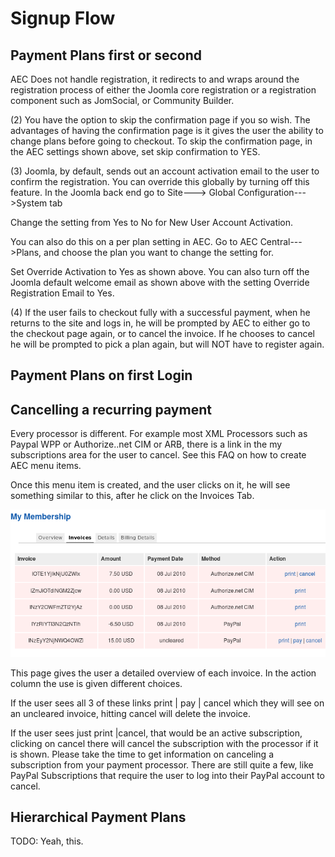 # Signup Flow

## Payment Plans first or second

AEC Does not handle registration, it redirects to and wraps around the registration process of either the Joomla core registration or a registration component such as JomSocial, or Community Builder.

(2) You have the option to skip the confirmation page if you so wish.  The advantages of having the confirmation page is it gives the user the ability to change plans before going to checkout.  To skip the confirmation page, in the AEC settings shown above, set skip confirmation to YES.

(3) Joomla, by default, sends out an account activation email to the user to confirm the registration.  You can override this globally by turning off this feature.   In the Joomla back end go to Site---> Global Configuration--->System tab

Change the setting from Yes to No for New User Account Activation.

You can also do this on a per plan setting in AEC.  Go to AEC Central--->Plans, and choose the plan you want to change the setting for.

Set Override Activation to Yes as shown above.  You can also turn off the Joomla default welcome email as shown above with the setting Override Registration Email to Yes.

(4) If the user fails to checkout fully with a successful payment, when he returns to the site and logs in, he will be prompted by AEC to either go to the checkout page again, or to cancel the invoice. If he chooses to cancel he will be prompted to pick a plan again, but will NOT have to register again.

## Payment Plans on first Login

## Cancelling a recurring payment

Every processor is different.  For example most XML Processors such as Paypal WPP or Authorize..net CIM or ARB, there is a link in the my subscriptions area for the user to cancel.  See this FAQ on how to create AEC menu items.

Once this menu item is created, and the user clicks on it, he will see something similar to this, after he click on the Invoices Tab.

![Cancel Links](../../img/recurring-cancel.png)

This page gives the user a detailed overview  of each invoice. In the action column the use is given different choices.

If the user sees all 3 of these links  print | pay | cancel which they will see on an uncleared invoice, hitting cancel will delete the invoice.

If the user sees just print  |cancel, that would be an active subscription, clicking on cancel there will cancel the subscription with the processor if it is shown.  Please take the time to get  information on canceling  a subscription from your payment processor.  There are still quite a few, like PayPal Subscriptions that require the user to log into their PayPal account to cancel.

## Hierarchical Payment Plans

TODO: Yeah, this.
